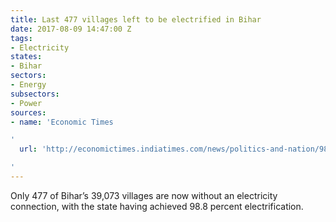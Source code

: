 ```yaml
---
title: Last 477 villages left to be electrified in Bihar
date: 2017-08-09 14:47:00 Z
tags:
- Electricity
states:
- Bihar
sectors:
- Energy
subsectors:
- Power
sources:
- name: 'Economic Times

'
  url: 'http://economictimes.indiatimes.com/news/politics-and-nation/98-8-per-cent-bihar-villages-electrified/articleshow/59931383.cms

'
---
```


Only 477 of Bihar’s 39,073 villages are now without an electricity connection, with the state having achieved 98.8 percent electrification.
